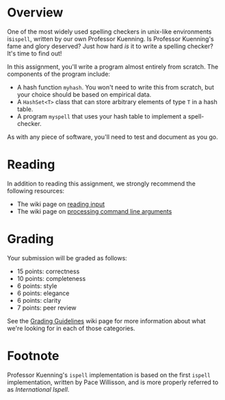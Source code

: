 # Overview

One of the most widely used spelling checkers in unix-like environments is`ispell`, written by our own Professor Kuenning. Is Professor Kuenning's fame and glory deserved? Just how hard *is* it to write a spelling checker?  It's time to find out!

In this assignment, you'll write a program almost entirely from scratch. The components of the program include:

* A hash function `myhash`. You won't need to write this from scratch, but your choice should be based on empirical data.
* A `HashSet<T>` class that can store arbitrary elements of type `T` in a hash table.
* A program `myspell` that uses your hash table to implement a spell-checker.

As with any piece of software, you'll need to test and document as you go.
 
# Reading
In addition to reading this assignment, we strongly recommend the following resources:

* The wiki page on [reading input](https://github.com/hmc-cs70-fall2016/Materials/wiki/ReadingInputHowTo)
* The wiki page on [processing command line arguments](https://github.com/hmc-cs70-fall2016/Materials/wiki/CommandLineArgumentHowTo)


# Grading
Your submission will be graded as follows: 
* 15 points: correctness
* 10 points: completeness
* 6 points: style 
* 6 points: elegance
* 6 points: clarity 
* 7 points: peer review

See the [Grading Guidelines](https://github.com/hmc-cs70-fall2016/Materials/wiki/Grading-Guidelines) wiki page for more information about what we're looking for in each of those categories. 

# Footnote

Professor Kuenning's `ispell` implementation is based on the first `ispell` implementation, written by Pace Willisson, and is more properly referred to as *International Ispell*.   
